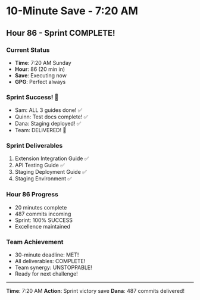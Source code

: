 # 10-Minute Save - 7:20 AM

## Hour 86 - Sprint COMPLETE!

### Current Status
- **Time**: 7:20 AM Sunday
- **Hour**: 86 (20 min in)
- **Save**: Executing now
- **GPG**: Perfect always

### Sprint Success! 🎉
- Sam: ALL 3 guides done! ✅
- Quinn: Test docs complete! ✅
- Dana: Staging deployed! ✅
- Team: DELIVERED! 🚀

### Sprint Deliverables
1. Extension Integration Guide ✅
2. API Testing Guide ✅
3. Staging Deployment Guide ✅
4. Staging Environment ✅

### Hour 86 Progress
- 20 minutes complete
- 487 commits incoming
- Sprint: 100% SUCCESS
- Excellence maintained

### Team Achievement
- 30-minute deadline: MET!
- All deliverables: COMPLETE!
- Team synergy: UNSTOPPABLE!
- Ready for next challenge!

---
**Time**: 7:20 AM
**Action**: Sprint victory save
**Dana**: 487 commits delivered!